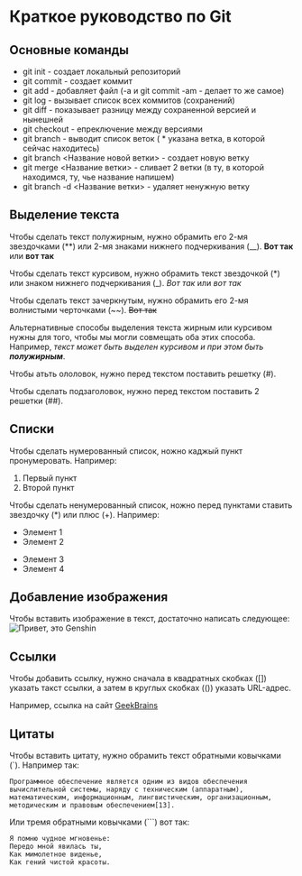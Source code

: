 # Краткое руководство по Git
## Основные команды
* git init - создает локальный репозиторий
* git commit - создает коммит
* git add - добавляет файл (-a и git commit -am - делает то же самое)
* git log - вызывает список всех коммитов (сохранений)
* git diff - показывает разницу между сохраненной версией и нынешней
* git checkout - епреключение между версиями
* git branch - выводит список веток ( * указана ветка, в которой сейчас находитесь)
* git branch <Название новой ветки> - создает новую ветку
* git merge <Название ветки> - сливает 2 ветки (в ту, в которой находимся, ту, чье название напишем)
* git branch -d <Название ветки> - удаляет ненужную ветку
## Выделение текста
Чтобы сделать текст полужирным, нужно обрамить его 2-мя звездочками (**) или 2-мя знаками нижнего подчеркивания (__). **Вот так** или __вот так__

Чтобы сделать текст курсивом, нужно обрамить текст звездочкой (*) или знаком нижнего подчеркивания (_). *Вот так* или _вот так_

Чтобы сделать текст зачеркнутым, нужно обрамить его 2-мя волнистыми черточками (~~). ~~Вот так~~

Альтернативные способы выделения текста жирным или курсивом нужны для того, чтобы мы могли совмещать оба этих способа. Например, _текст может быть выделен курсивом и при этом быть **полужирным**_. 

Чтобы атьть ололовок, нужно перед текстом поставить решетку (#).

Чтобы сделать подзаголовок, нужно перед текстом поставить 2 решетки (##).

## Списки 

Чтобы сделать нумерованный список, ножно каджый пункт пронумеровать. Например:
1. Первый пункт
2. Второй пункт

Чтобы сделать ненумерованный список, ножно перед пунктами ставить звездочку (*) или плюс (+). Например:
* Элемент 1
* Элемент 2
+ Элемент 3
+ Элемент 4

## Добавление изображения
Чтобы вставить изображение в текст, достаточно написать следующее:
![Привет, это Genshin](Gensh.jpg)

## Ссылки
Чтобы добавить ссылку, нужно сначала в квадратных скобках ([]) указать такст ссылки, а затем в круглых скобках (()) указать URL-адрес.

Например, ссылка на сайт [GeekBrains](https://gb.ru/)

## Цитаты
Чтобы вставить цитату, нужно обрамить текст обратными ковычками (`).
Например так:

`Программное обеспечение является одним из видов обеспечения вычислительной системы, наряду с техническим (аппаратным), математическим, информационным, лингвистическим, организационным, методическим и правовым обеспечением[13]. `

Или тремя обратными ковычками (```) вот так:

```
Я помню чудное мгновенье:
Передо мной явилась ты,
Как мимолетное виденье,
Как гений чистой красоты.
```
